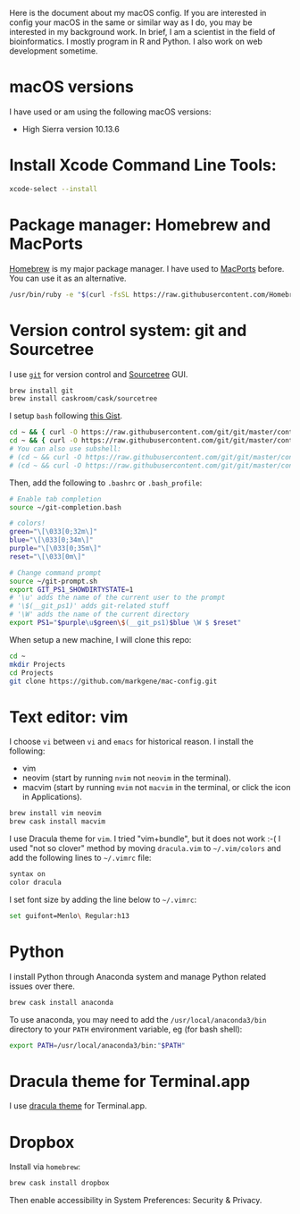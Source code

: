 Here is the document about my macOS config. If you are interested in config your macOS in the same or similar way as I do, you may be interested in my background work. In brief, I am a scientist in the field of bioinformatics. I mostly program in R and Python. I also work on web development sometime.

# macOS versions

I have used or am using the following macOS versions:

* High Sierra version 10.13.6

# Install Xcode Command Line Tools:

```bash
xcode-select --install
```

# Package manager: Homebrew and MacPorts

[Homebrew](https://brew.sh/) is my major package manager. I have used to [MacPorts](https://www.macports.org/) before. You can use it as an alternative.

```bash
/usr/bin/ruby -e "$(curl -fsSL https://raw.githubusercontent.com/Homebrew/install/master/install)"
```

# Version control system: git and Sourcetree

I use [`git`](https://git-scm.com/) for version control and [Sourcetree](https://www.sourcetreeapp.com/) GUI.

```bash
brew install git
brew install caskroom/cask/sourcetree
```

I setup `bash` following [this Gist](https://gist.github.com/nisbeti/3d1c66bbb8f5cd83c2bce3ce05a7d58f). 

```bash
cd ~ && { curl -O https://raw.githubusercontent.com/git/git/master/contrib/completion/git-completion.bash ; cd -; }
cd ~ && { curl -O https://raw.githubusercontent.com/git/git/master/contrib/completion/git-prompt.sh ; cd -; }
# You can also use subshell:
# (cd ~ && curl -O https://raw.githubusercontent.com/git/git/master/contrib/completion/git-completion.bash)
# (cd ~ && curl -O https://raw.githubusercontent.com/git/git/master/contrib/completion/git-prompt.sh)
```

Then, add the following to `.bashrc` or `.bash_profile`:

```bash
# Enable tab completion
source ~/git-completion.bash

# colors!
green="\[\033[0;32m\]"
blue="\[\033[0;34m\]"
purple="\[\033[0;35m\]"
reset="\[\033[0m\]"

# Change command prompt
source ~/git-prompt.sh
export GIT_PS1_SHOWDIRTYSTATE=1
# '\u' adds the name of the current user to the prompt
# '\$(__git_ps1)' adds git-related stuff
# '\W' adds the name of the current directory
export PS1="$purple\u$green\$(__git_ps1)$blue \W $ $reset"
```

When setup a new machine, I will clone this repo:

```bash
cd ~
mkdir Projects
cd Projects
git clone https://github.com/markgene/mac-config.git
```

# Text editor: vim

I choose `vi` between `vi` and `emacs` for historical reason. I install the following:

* vim
* neovim (start by running `nvim` not `neovim` in the terminal).
* macvim (start by running `mvim` not `macvim` in the terminal, or click the icon in Applications).

```bash
brew install vim neovim
brew cask install macvim
```

I use Dracula theme for `vim`. I tried "vim+bundle", but it does not work :-( I used "not so clover" method by moving `dracula.vim` to `~/.vim/colors` and add the following lines to `~/.vimrc` file:

```bash
syntax on
color dracula
```

I set font size by adding the line below to `~/.vimrc`:

```bash
set guifont=Menlo\ Regular:h13
```

# Python

I install Python through Anaconda system and manage Python related issues over there. 

```bash
brew cask install anaconda
```

To use anaconda, you may need to add the `/usr/local/anaconda3/bin` directory to your `PATH` environment variable, eg (for bash shell):

```bash
export PATH=/usr/local/anaconda3/bin:"$PATH"
```

# Dracula theme for Terminal.app

I use [dracula theme](https://draculatheme.com/terminal/) for Terminal.app.

# Dropbox

Install via `homebrew`:

```bash
brew cask install dropbox 
```

Then enable accessibility in System Preferences: Security & Privacy.



